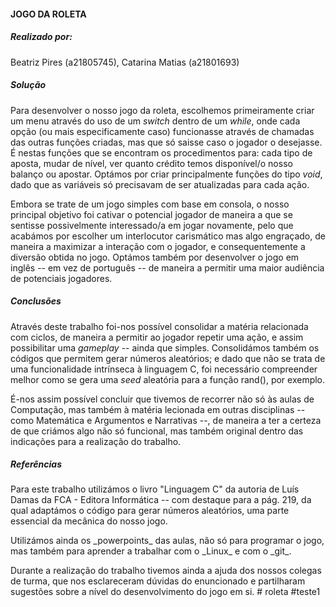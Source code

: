 #### **JOGO DA ROLETA**

##### Realizado por:
Beatriz Pires (a21805745), Catarina Matias (a21801693)


##### *Solução*
Para desenvolver o nosso jogo da roleta, escolhemos primeiramente criar um menu através do uso de um _switch_ dentro de um _while_, onde cada opção (ou mais especificamente caso) funcionasse através de chamadas das outras funções criadas, mas que só saisse caso o jogador o desejasse. É nestas funções que se encontram os procedimentos para: cada tipo de aposta, mudar de nível, ver quanto crédito temos disponível/o nosso balanço ou apostar. Optámos por criar principalmente funções do tipo _void_, dado que as variáveis só precisavam de ser atualizadas para cada ação.
<p>Embora se trate de um jogo simples com base em consola, o nosso principal objetivo foi cativar o potencial jogador de maneira a que se sentisse possivelmente interessado/a em jogar novamente, pelo que acabámos por escolher um interlocutor carismático mas algo engraçado, de maneira a maximizar a interação com o jogador, e consequentemente a diversão obtida no jogo. Optámos também por desenvolver o jogo em inglês -- em vez de português -- de maneira a permitir uma maior audiência de potenciais jogadores.

##### *Conclusões*
Através deste trabalho foi-nos possível consolidar a matéria relacionada com ciclos, de maneira a permitir ao jogador repetir uma ação, e assim possibilitar uma _gameplay_ -- ainda que simples. Consolidámos também os códigos que permitem gerar números aleatórios; e dado que não se trata de uma funcionalidade intrínseca à linguagem C, foi necessário compreender melhor como se gera uma _seed_ aleatória para a função rand(), por exemplo.
<p>É-nos assim possível concluir que tivemos de recorrer não só às aulas de Computação, mas também à matéria lecionada em outras disciplinas -- como Matemática e Argumentos e Narrativas --, de maneira a ter a certeza de que criámos algo não só funcional, mas também original dentro das indicações para a realização do trabalho.

##### *Referências*
Para este trabalho utilizámos o livro "Linguagem C" da autoria de Luís Damas da FCA - Editora Informática -- com destaque para a pág. 219, da qual adaptámos o código para gerar números aleatórios, uma parte essencial da mecânica do nosso jogo.
<p>Utilizámos ainda os _powerpoints_ das aulas, não só para programar o jogo, mas também para aprender a trabalhar com o _Linux_ e com o _git_.
<p>Durante a realização do trabalho tivemos ainda a ajuda dos nossos colegas de turma, que nos esclareceram dúvidas do enuncionado e partilharam sugestões sobre a nível do desenvolvimento do jogo em si.
# roleta
#teste1
